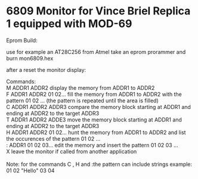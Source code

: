 # 6809 Monitor for Vince Briel Replica 1 equipped with MOD-69

Eprom Build:

use for example an AT28C256 from Atmel
take an eprom prorammer and burn mon6809.hex

after a reset the monitor display:


Commands:<br>
M ADDR1 ADDR2                   display the memory from ADDR1 to ADDR2<br>
F ADDR1 ADDR2 01 02...          fill the memory from ADDR1 to ADDR2 with the pattern 01 02 ... (the pattern is repeated until the area is filled)<br>
C ADDR1 ADDR2 ADDR3             compare the memory block starting at ADDR1 and ending at ADDR2 to the target ADDR3<br>
T ADDR1 ADDR2 ADDE3             move the memory block starting at ADDR1 and ending at ADDR2 to the target ADDR3<br>
H ADDR1 ADDR2 01 02...          hunt the memory from ADDR1 to ADDR2 and list the occurences of the pattern 01 02 ...<br>
: ADDR1 01 02 03...             edit the memory and insert the pattern 01 02 03 ...<br>
X                               leave the monitor if called from another application<br>
<br>
Note: for the commands C , H and :the pattern can include strings  example:   01 02 "Hello" 03 04<br>



